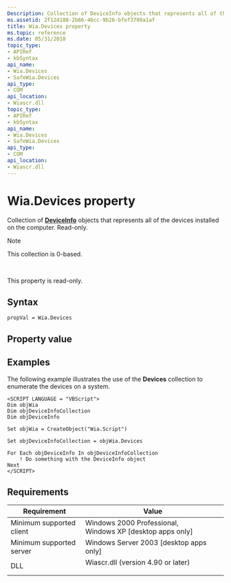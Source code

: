 ```yaml
---
Description: Collection of DeviceInfo objects that represents all of the devices installed on the computer.
ms.assetid: 2f124188-2b66-46cc-9b26-bfef3709a1af
title: Wia.Devices property
ms.topic: reference
ms.date: 05/31/2018
topic_type: 
- APIRef
- kbSyntax
api_name: 
- Wia.Devices
- SafeWia.Devices
api_type: 
- COM
api_location: 
- Wiascr.dll
topic_type: 
- APIRef
- kbSyntax
api_name: 
- Wia.Devices
- SafeWia.Devices
api_type: 
- COM
api_location: 
- Wiascr.dll
---
```


# Wia.Devices property

Collection of [**DeviceInfo**](-wia-deviceinfo.md) objects that represents all of the devices installed on the computer. Read-only.

> [!Note]  
> This collection is 0-based.

 

This property is read-only.

## Syntax


```JScript
propVal = Wia.Devices
```



## Property value

## Examples

The following example illustrates the use of the **Devices** collection to enumerate the devices on a system.


```JScript
<SCRIPT LANGUAGE = "VBScript">
Dim objWia
Dim objDeviceInfoCollection
Dim objDeviceInfo
 
Set objWia = CreateObject("Wia.Script")
 
Set objDeviceInfoCollection = objWia.Devices
 
For Each objDeviceInfo In objDeviceInfoCollection
    ! Do something with the DeviceInfo object
Next
</SCRIPT>
```



## Requirements



| Requirement | Value |
|-------------------------------------|---------------------------------------------------------------------------------------------------------------|
| Minimum supported client<br/> | Windows 2000 Professional, Windows XP \[desktop apps only\]<br/>                                        |
| Minimum supported server<br/> | Windows Server 2003 \[desktop apps only\]<br/>                                                          |
| DLL<br/>                      | <dl> <dt>Wiascr.dll (version 4.90 or later)</dt> </dl> |



 

 




